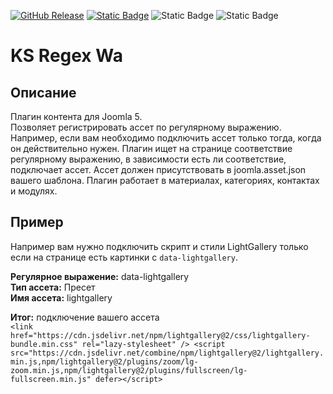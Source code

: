 [![GitHub Release](https://img.shields.io/github/v/release/mediafoks/plg_content_ksregexwa?display_name=release&style=flat-square&color=blue)](https://github.com/mediafoks/plg_content_ksregexwa/releases)
[![Static Badge](https://img.shields.io/badge/Joomla-5-orange?style=flat-square&logo=joomla&logoColor=white)](https://github.com/joomla/joomla-cms) ![Static Badge](https://img.shields.io/badge/type-plugin-yellow?style=flat-square) ![Static Badge](https://img.shields.io/badge/group-content-violet?style=flat-square)

# KS Regex Wa

## Описание

Плагин контента для Joomla 5.\
Позволяет регистрировать ассет по регулярному выражению.\
Например, если вам необходимо подключить ассет только тогда, когда он действительно нужен. Плагин ищет на странице соответствие регулярному выражению, в зависимости есть ли соответствие, подключает ассет. Ассет должен присутствовать в joomla.asset.json вашего шаблона. Плагин работает в материалах, категориях, контактах и модулях.

## Пример

Например вам нужно подключить скрипт и стили LightGallery только если на странице есть картинки с `data-lightgallery`.

**Регулярное выражение:** data-lightgallery\
**Тип ассета:** Пресет\
**Имя ассета:** lightgallery

**Итог:** подключение вашего ассета\
`<link href="https://cdn.jsdelivr.net/npm/lightgallery@2/css/lightgallery-bundle.min.css" rel="lazy-stylesheet" /> <script src="https://cdn.jsdelivr.net/combine/npm/lightgallery@2/lightgallery.min.js,npm/lightgallery@2/plugins/zoom/lg-zoom.min.js,npm/lightgallery@2/plugins/fullscreen/lg-fullscreen.min.js" defer></script>`
